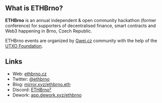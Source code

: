 ## What is ETHBrno?

**ETHBrno** is an annual independent & open community hackathon (former conference) for supporters of decentralised finance, smart contracts and Web3 happening in Brno, Czech Republic.

ETHBrno events are organized by [Gwei.cz](http://gwei.cz/) community with the help of the [UTXO Foundation](https://utxo.foundation/).

## Links

* Web: [ethbrno.cz](https://ethbrno.cz)
* Twitter: [@ethbrno](https://twitter.com/ethbrno)
* Blog: [mirror.xyz/ethbrno.eth](https://mirror.xyz/ethbrno.eth)
* Discord: [ETHBrno²](https://discord.com/invite/qTCka7qtPZ)
* Dework: [app.dework.xyz/ethbrno](https://app.dework.xyz/ethbrno)
